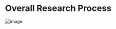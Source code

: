 # Overall Research Process

![image](https://github.com/user-attachments/assets/3563438e-fe06-4a85-8ec3-8de026559d77)

